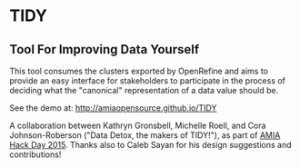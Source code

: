 # TIDY
## Tool For Improving Data Yourself

This tool consumes the clusters exported by OpenRefine and aims to provide an
easy interface for stakeholders to participate in the process of deciding what
the "canonical" representation of a data value should be.

See the demo at: http://amiaopensource.github.io/TIDY

A collaboration between Kathryn Gronsbell, Michelle Roell, and Cora
Johnson-Roberson ("Data Detox, the makers of TIDY!"), as part of
[AMIA Hack Day 2015](http://wiki.curatecamp.org/index.php/Association_of_Moving_Image_Archivists_&_Digital_Library_Federation_Hack_Day_2015).
Thanks also to Caleb Sayan for his design suggestions and contributions!
